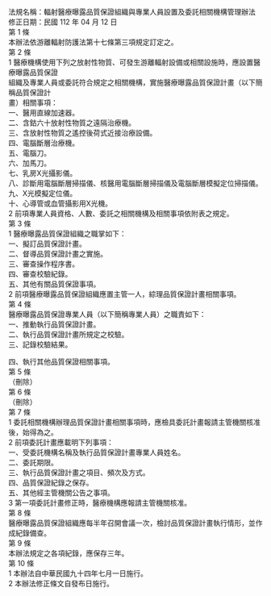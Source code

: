法規名稱：輻射醫療曝露品質保證組織與專業人員設置及委託相關機構管理辦法  
修正日期：民國 112 年 04 月 12 日  
第 1 條  
本辦法依游離輻射防護法第十七條第三項規定訂定之。  
第 2 條  
1 醫療機構使用下列之放射性物質、可發生游離輻射設備或相關設施時，應設置醫療曝露品質保證  
組織及專業人員或委託符合規定之相關機構，實施醫療曝露品質保證計畫（以下簡稱品質保證計  
畫）相關事項：  
一、醫用直線加速器。  
二、含鈷六十放射性物質之遠隔治療機。  
三、含放射性物質之遙控後荷式近接治療設備。  
四、電腦斷層治療機。  
五、電腦刀。  
六、加馬刀。  
七、乳房X光攝影儀。  
八、診斷用電腦斷層掃描儀、核醫用電腦斷層掃描儀及電腦斷層模擬定位掃描儀。  
九、X光模擬定位儀。  
十、心導管或血管攝影用X光機。  
2 前項專業人員資格、人數、委託之相關機構及相關事項依附表之規定。  
第 3 條  
1 醫療曝露品質保證組織之職掌如下：  
一、擬訂品質保證計畫。  
二、督導品質保證計畫之實施。  
三、審查操作程序書。  
四、審查校驗紀錄。  
五、其他有關品質保證事項。  
2 前項醫療曝露品質保證組織應置主管一人，綜理品質保證計畫相關事項。  
第 4 條  
醫療曝露品質保證專業人員（以下簡稱專業人員）之職責如下：  
一、推動執行品質保證計畫。  
二、執行品質保證計畫所規定之校驗。  
三、記錄校驗結果。  


四、執行其他品質保證相關事項。  
第 5 條  
（刪除）  
第 6 條  
（刪除）  
第 7 條  
1 委託相關機構辦理品質保證計畫相關事項時，應檢具委託計畫報請主管機關核准後，始得為之。  
2 前項委託計畫應載明下列事項：  
一、受委託機構名稱及執行品質保證計畫專業人員姓名。  
二、委託期限。  
三、執行品質保證計畫之項目、頻次及方式。  
四、品質保證紀錄之保存。  
五、其他經主管機關公告之事項。  
3 第一項委託計畫修正時，醫療機構應報請主管機關核准。  
第 8 條  
醫療曝露品質保證組織應每半年召開會議一次，檢討品質保證計畫執行情形，並作成紀錄備查。  
第 9 條  
本辦法規定之各項紀錄，應保存三年。  
第 10 條  
1 本辦法自中華民國九十四年七月一日施行。  
2 本辦法修正條文自發布日施行。  


